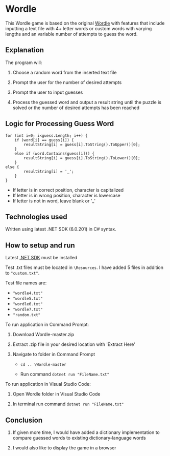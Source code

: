# Wordle

This Wordle game is based on the original [Wordle](https://www.nytimes.com/games/wordle/index.html) with features that include inputting a text file with 4+ letter words or custom words with varying lengths and an variable number of attempts to guess the word.

## Explanation 

The program will:

1. Choose a random word from the inserted text file

2. Prompt the user for the number of desired attempts

3. Prompt the user to input guesses

4. Process the guessed word and output a result string until the puzzle is solved or the number of desired attempts has been reached

## Logic for Processing Guess Word

    for (int i=0; i<guess.Length; i++) {
        if (word[i] == guess[i]) {
            resultString[i] = guess[i].ToString().ToUpper()[0];
        }
        else if (word.Contains(guess[i])) {
            resultString[i] = guess[i].ToString().ToLower()[0];
        }
    else {
            resultString[i] = '_';
        }
    }

- If letter is in correct position, character is capitalized
- If letter is in wrong position, character is lowercase
- If letter is not in word, leave blank or '_'

## Technologies used

Written using latest .NET SDK (6.0.201) in C# syntax.

## How to setup and run

Latest [.NET SDK](https://dotnet.microsoft.com/en-us/download) must be installed

Test .txt files must be located in `\Resources`. I have added 5 files in addition to `"custom.txt"`.

Test file names are:

- `"wordle4.txt"`
- `"wordle5.txt"`
- `"wordle6.txt"`
- `"wordle7.txt"`
- `"random.txt"`

To run application in Command Prompt:

1. Download Wordle-master.zip

2. Extract .zip file in your desired location with 'Extract Here'

3. Navigate to folder in Command Prompt

    - `cd .. \Wordle-master`

    - Run command `dotnet run "FileName.txt"`

To run application in Visual Studio Code:

1. Open Wordle folder in Visual Studio Code

2. In terminal run command `dotnet run "FileName.txt"`

## Conclusion

1. If given more time, I would have added a dictionary implementation to compare guessed words to existing dictionary-language words

2. I would also like to display the game in a browser
